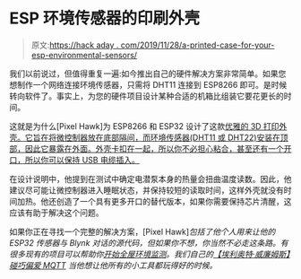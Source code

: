 # ESP 环境传感器的印刷外壳

> 原文:[https://hack aday . com/2019/11/28/a-printed-case-for-your-esp-environmental-sensors/](https://hackaday.com/2019/11/28/a-printed-case-for-your-esp-environmental-sensors/)

我们以前说过，但值得重复一遍:如今推出自己的硬件解决方案非常简单。如果您想制作一个网络连接环境传感器，只需将 DHT11 连接到 ESP8266 即可。是时候转向软件了。事实上，为您的硬件项目设计某种合适的机箱比组装它要花更长的时间。

这就是为什么[Pixel Hawk]为 ESP8266 和 ESP32 设计了这款[优雅的 3D 打印外壳。它旨在将微控制器放在底部隔间，而环境传感器(DHT11 或 DHT22)安装在顶部，因此它暴露在外面。外壳卡扣在一起，所以你不必担心粘合，甚至还有一个开口，所以你可以保持 USB 电缆插入。](https://www.thingiverse.com/thing:3947394)

在设计说明中，他提到在测试中确定电潜泵本身的热量会扭曲温度读数。因此，他建议尽可能让微控制器进入睡眠状态，并保持较短的读取时间，这样外壳就没有时间加热。他还创造了一个具有更多开口的替代版本，如果你需要保持芯片清醒，这应该有助于解决这个问题。

如果你正在寻找一个完整的解决方案，[Pixel Hawk]*包括了他个人用来让他的 ESP32 传感器与 Blynk 对话的源代码，但如果你不想，你当然不必走这条路。有很多现有的项目可以帮助你[开始全屋环境监测](https://hackaday.com/2017/11/20/esp8266-home-monitor-is-stylishly-simplistic/)。我们自己的[【埃利奥特·威廉姆斯】碰巧偏爱 MQTT](https://hackaday.com/2019/11/07/found-footage-elliot-williams-talks-nexus-technologies/) 当他想让他所有的小工具都玩得好的时候。*